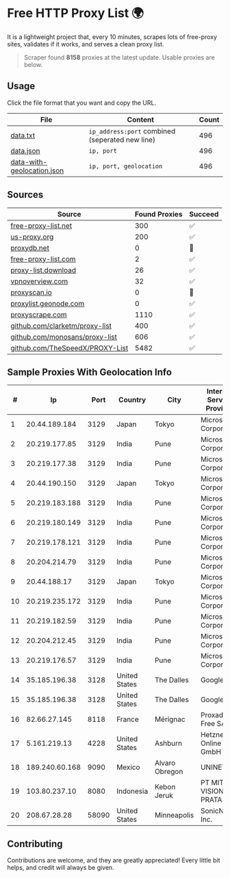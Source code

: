 
# Free HTTP Proxy List 🌍

It is a lightweight project that, every 10 minutes, scrapes lots of free-proxy sites, validates if it works, and serves a clean proxy list.


> Scraper found **8158** proxies at the latest update. Usable proxies are below.

## Usage

Click the file format that you want and copy the URL.


|File|Content|Count|
|----|-------|-----|
|[data.txt](https://raw.githubusercontent.com/themiralay/Proxy-List-World/master/data.txt)|`ip_address:port` combined (seperated new line)|496|
|[data.json](https://raw.githubusercontent.com/themiralay/Proxy-List-World/master/data.json)|`ip, port`|496|
|[data-with-geolocation.json](https://raw.githubusercontent.com/themiralay/Proxy-List-World/master/data-with-geolocation.json)|`ip, port, geolocation`|496|

## Sources

|Source|Found Proxies|Succeed|
|------|-------------|-------|
|[free-proxy-list.net](https://free-proxy-list.net)|300|✅|
|[us-proxy.org](https://www.us-proxy.org)|200|✅|
|[proxydb.net](http://proxydb.net)|0|🚫|
|[free-proxy-list.com](https://free-proxy-list.com/?page=&port=&type%5B%5D=http&type%5B%5D=https&up_time=0&search=Search)|2|✅|
|[proxy-list.download](https://www.proxy-list.download/HTTP)|26|✅|
|[vpnoverview.com](https://vpnoverview.com/privacy/anonymous-browsing/free-proxy-servers)|32|✅|
|[proxyscan.io](https://www.proxyscan.io)|0|🚫|
|[proxylist.geonode.com](https://proxylist.geonode.com/api/proxy-list?limit=300&page=1&sort_by=lastChecked&sort_type=desc&protocols=http,https)|0|✅|
|[proxyscrape.com](https://api.proxyscrape.com/v2/?request=displayproxies&protocol=http&timeout=10000&country=all&ssl=all&anonymity=all)|1110|✅|
|[github.com/clarketm/proxy-list](https://raw.githubusercontent.com/clarketm/proxy-list/master/proxy-list-raw.txt)|400|✅|
|[github.com/monosans/proxy-list](https://raw.githubusercontent.com/monosans/proxy-list/main/proxies/http.txt)|606|✅|
|[github.com/TheSpeedX/PROXY-List](https://raw.githubusercontent.com/TheSpeedX/PROXY-List/master/http.txt)|5482|✅|


## Sample Proxies With Geolocation Info

|#|Ip|Port|Country|City|Internet Service Provider|
|-|--|----|-------|----|-------------------------|
|1|20.44.189.184|3129|Japan|Tokyo|Microsoft Corporation|
|2|20.219.177.85|3129|India|Pune|Microsoft Corporation|
|3|20.219.177.38|3129|India|Pune|Microsoft Corporation|
|4|20.44.190.150|3129|Japan|Tokyo|Microsoft Corporation|
|5|20.219.183.188|3129|India|Pune|Microsoft Corporation|
|6|20.219.180.149|3129|India|Pune|Microsoft Corporation|
|7|20.219.178.121|3129|India|Pune|Microsoft Corporation|
|8|20.204.214.79|3129|India|Pune|Microsoft Corporation|
|9|20.44.188.17|3129|Japan|Tokyo|Microsoft Corporation|
|10|20.219.235.172|3129|India|Pune|Microsoft Corporation|
|11|20.219.182.59|3129|India|Pune|Microsoft Corporation|
|12|20.204.212.45|3129|India|Pune|Microsoft Corporation|
|13|20.219.176.57|3129|India|Pune|Microsoft Corporation|
|14|35.185.196.38|3128|United States|The Dalles|Google LLC|
|15|35.185.196.38|3128|United States|The Dalles|Google LLC|
|16|82.66.27.145|8118|France|Mérignac|Proxad / Free SAS|
|17|5.161.219.13|4228|United States|Ashburn|Hetzner Online GmbH|
|18|189.240.60.168|9090|Mexico|Alvaro Obregon|UNINET|
|19|103.80.237.10|8080|Indonesia|Kebon Jeruk|PT MITRA VISIONER PRATAMA|
|20|208.67.28.28|58090|United States|Minneapolis|SonicNet Inc.|



## Contributing

Contributions are welcome, and they are greatly appreciated! Every
little bit helps, and credit will always be given.

